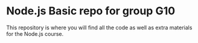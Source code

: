 # Node.js Basic repo for group G10

This repository is where you will find all the code as well as extra materials for the Node.js course.
